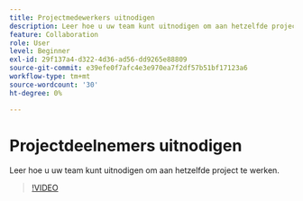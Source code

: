 ```yaml
---
title: Projectmedewerkers uitnodigen
description: Leer hoe u uw team kunt uitnodigen om aan hetzelfde project te werken
feature: Collaboration
role: User
level: Beginner
exl-id: 29f137a4-d322-4d36-ad56-dd9265e88809
source-git-commit: e39efe0f7afc4e3e970ea7f2df57b51bf17123a6
workflow-type: tm+mt
source-wordcount: '30'
ht-degree: 0%

---
```


# Projectdeelnemers uitnodigen

Leer hoe u uw team kunt uitnodigen om aan hetzelfde project te werken.

>[!VIDEO](https://video.tv.adobe.com/v/3420253?quality=12&learn=on&hidetitle=true)

